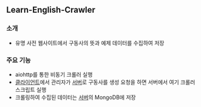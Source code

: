 ## Learn-English-Crawler

### 소개
* 유명 사전 웹사이트에서 구동사의 뜻과 예제 데이터를 수집하여 저장

### 주요 기능
* aiohttp를 통한 비동기 크롤러 실행
* [클라이언트][클라이언트레포]에서 관리자가 [서버][서버레포]로 구동사를 생성 요청을 하면 서버에서 여기 크롤러 스크립트 실행
* 크롤링하여 수집된 데이터는 [서버][서버레포]의 MongoDB에 저장 


[클라이언트레포]: https://github.com/daehan0226/learn-english
[서버레포]: https://github.com/daehan0226/learn-english-server
